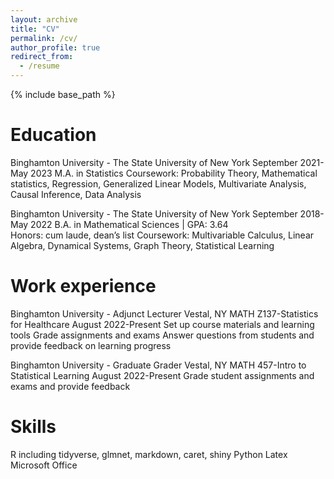 ```yaml
---
layout: archive
title: "CV"
permalink: /cv/
author_profile: true
redirect_from:
  - /resume
---
```


{% include base_path %}

Education
======
Binghamton University - The State University of New York		September 2021- May 2023
M.A. in Statistics
Coursework: Probability Theory, Mathematical statistics, Regression, Generalized Linear Models, Multivariate Analysis, Causal Inference, Data Analysis

Binghamton University - The State University of New York  		September 2018-May 2022
B.A. in Mathematical Sciences | GPA: 3.64					
Honors: cum laude, dean’s list
Coursework: Multivariable Calculus, Linear Algebra, Dynamical Systems, Graph Theory, Statistical Learning


Work experience
======
Binghamton University - Adjunct Lecturer         			Vestal, NY
MATH Z137-Statistics for Healthcare				August 2022-Present
Set up course materials and learning tools
Grade assignments and exams
Answer questions from students and provide feedback on learning progress

Binghamton University - Graduate Grader          			Vestal, NY
MATH 457-Intro to Statistical Learning				August 2022-Present
Grade student assignments and exams and provide feedback	

  
Skills
======
R including tidyverse, glmnet, markdown, caret, shiny
Python
Latex
Microsoft Office


